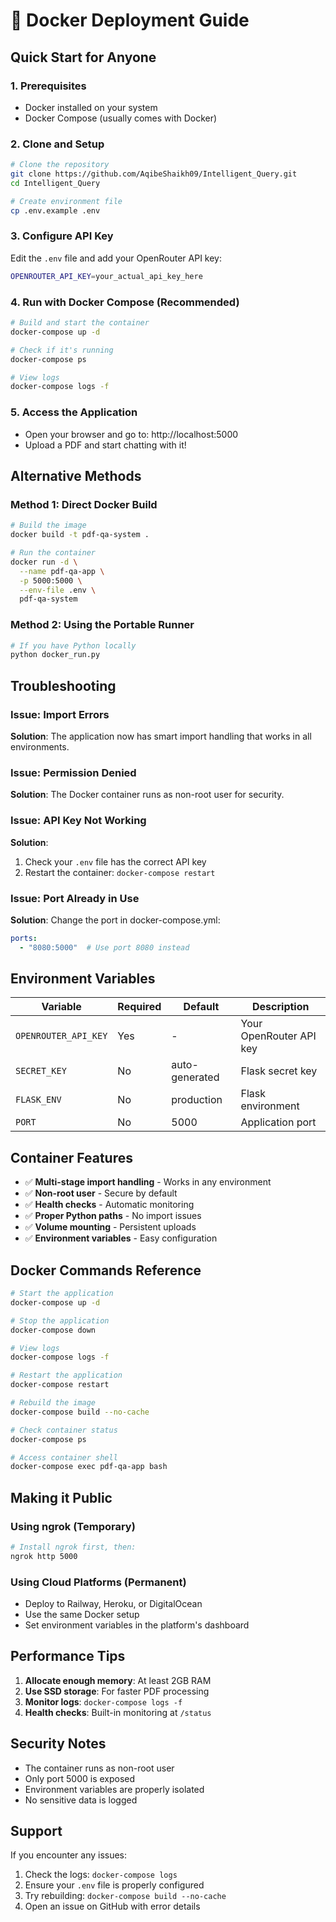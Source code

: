 # 🐳 Docker Deployment Guide

## Quick Start for Anyone

### 1. **Prerequisites**
- Docker installed on your system
- Docker Compose (usually comes with Docker)

### 2. **Clone and Setup**
```bash
# Clone the repository
git clone https://github.com/AqibeShaikh09/Intelligent_Query.git
cd Intelligent_Query

# Create environment file
cp .env.example .env
```

### 3. **Configure API Key**
Edit the `.env` file and add your OpenRouter API key:
```bash
OPENROUTER_API_KEY=your_actual_api_key_here
```

### 4. **Run with Docker Compose (Recommended)**
```bash
# Build and start the container
docker-compose up -d

# Check if it's running
docker-compose ps

# View logs
docker-compose logs -f
```

### 5. **Access the Application**
- Open your browser and go to: http://localhost:5000
- Upload a PDF and start chatting with it!

## Alternative Methods

### Method 1: Direct Docker Build
```bash
# Build the image
docker build -t pdf-qa-system .

# Run the container
docker run -d \
  --name pdf-qa-app \
  -p 5000:5000 \
  --env-file .env \
  pdf-qa-system
```

### Method 2: Using the Portable Runner
```bash
# If you have Python locally
python docker_run.py
```

## Troubleshooting

### Issue: Import Errors
**Solution**: The application now has smart import handling that works in all environments.

### Issue: Permission Denied
**Solution**: The Docker container runs as non-root user for security.

### Issue: API Key Not Working
**Solution**: 
1. Check your `.env` file has the correct API key
2. Restart the container: `docker-compose restart`

### Issue: Port Already in Use
**Solution**: Change the port in docker-compose.yml:
```yaml
ports:
  - "8080:5000"  # Use port 8080 instead
```

## Environment Variables

| Variable | Required | Default | Description |
|----------|----------|---------|-------------|
| `OPENROUTER_API_KEY` | Yes | - | Your OpenRouter API key |
| `SECRET_KEY` | No | auto-generated | Flask secret key |
| `FLASK_ENV` | No | production | Flask environment |
| `PORT` | No | 5000 | Application port |

## Container Features

- ✅ **Multi-stage import handling** - Works in any environment
- ✅ **Non-root user** - Secure by default
- ✅ **Health checks** - Automatic monitoring
- ✅ **Proper Python paths** - No import issues
- ✅ **Volume mounting** - Persistent uploads
- ✅ **Environment variables** - Easy configuration

## Docker Commands Reference

```bash
# Start the application
docker-compose up -d

# Stop the application
docker-compose down

# View logs
docker-compose logs -f

# Restart the application
docker-compose restart

# Rebuild the image
docker-compose build --no-cache

# Check container status
docker-compose ps

# Access container shell
docker-compose exec pdf-qa-app bash
```

## Making it Public

### Using ngrok (Temporary)
```bash
# Install ngrok first, then:
ngrok http 5000
```

### Using Cloud Platforms (Permanent)
- Deploy to Railway, Heroku, or DigitalOcean
- Use the same Docker setup
- Set environment variables in the platform's dashboard

## Performance Tips

1. **Allocate enough memory**: At least 2GB RAM
2. **Use SSD storage**: For faster PDF processing
3. **Monitor logs**: `docker-compose logs -f`
4. **Health checks**: Built-in monitoring at `/status`

## Security Notes

- The container runs as non-root user
- Only port 5000 is exposed
- Environment variables are properly isolated
- No sensitive data is logged

## Support

If you encounter any issues:
1. Check the logs: `docker-compose logs`
2. Ensure your `.env` file is properly configured
3. Try rebuilding: `docker-compose build --no-cache`
4. Open an issue on GitHub with error details
